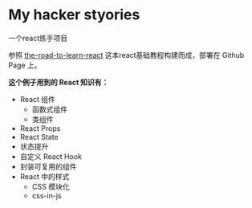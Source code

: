 # My hacker styories
一个react练手项目

参照 [the-road-to-learn-react](https://leanpub.com/the-road-to-learn-react-chinese/read_full) 这本react基础教程构建而成，部署在 Github Page 上。

**这个例子用到的 React 知识有：**
- React 组件
  - 函数式组件
  - 类组件
- React Props
- React State
- 状态提升
- 自定义 React Hook
- 封装可复用的组件
- React 中的样式
  - CSS 模块化
  - css-in-js